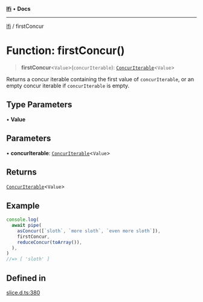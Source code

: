 [**lfi**](../readme.md) • **Docs**

***

[lfi](../globals.md) / firstConcur

# Function: firstConcur()

> **firstConcur**\<`Value`\>(`concurIterable`): [`ConcurIterable`](../type-aliases/ConcurIterable.md)\<`Value`\>

Returns a concur iterable containing the first value of `concurIterable`, or
an empty concur iterable if `concurIterable` is empty.

## Type Parameters

• **Value**

## Parameters

• **concurIterable**: [`ConcurIterable`](../type-aliases/ConcurIterable.md)\<`Value`\>

## Returns

[`ConcurIterable`](../type-aliases/ConcurIterable.md)\<`Value`\>

## Example

```js
console.log(
  await pipe(
    asConcur([`sloth`, `more sloth`, `even more sloth`]),
    firstConcur,
    reduceConcur(toArray()),
  ),
)
//=> [ 'sloth' ]
```

## Defined in

[slice.d.ts:380](https://github.com/TomerAberbach/lfi/blob/fd6e1ff9d7b7d249090f89ead6d0a30e26aba2e4/src/operations/slice.d.ts#L380)
